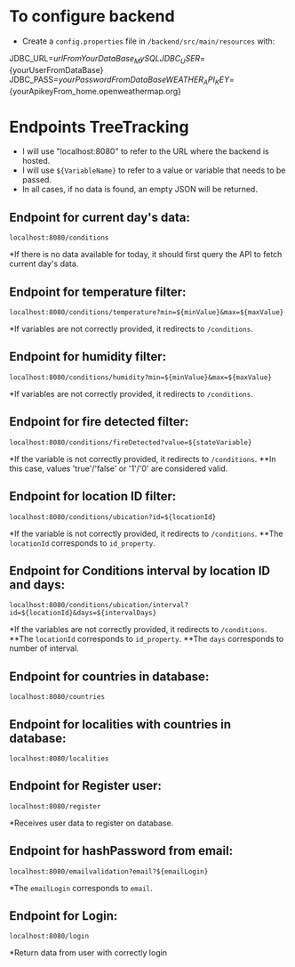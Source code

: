# To configure backend
- Create a `config.properties` file in `/backend/src/main/resources` with:

JDBC_URL=${urlFromYourDataBase_MySQL}
JDBC_USER=${yourUserFromDataBase}
JDBC_PASS=${yourPasswordFromDataBase}
WEATHER_API_KEY=${yourApikeyFrom_home.openweathermap.org}


# Endpoints TreeTracking

- I will use "localhost:8080" to refer to the URL where the backend is hosted.
- I will use `${VariableName}` to refer to a value or variable that needs to be passed.
- In all cases, if no data is found, an empty JSON will be returned.

## Endpoint for current day's data:

`localhost:8080/conditions`

*If there is no data available for today, it should first query the API to fetch current day's data.

## Endpoint for temperature filter:

`localhost:8080/conditions/temperature?min=${minValue}&max=${maxValue}`

*If variables are not correctly provided, it redirects to `/conditions`.

## Endpoint for humidity filter:

`localhost:8080/conditions/humidity?min=${minValue}&max=${maxValue}`

*If variables are not correctly provided, it redirects to `/conditions`.

## Endpoint for fire detected filter:

`localhost:8080/conditions/fireDetected?value=${stateVariable}`

*If the variable is not correctly provided, it redirects to `/conditions`.
**In this case, values 'true'/'false' or '1'/'0' are considered valid.

## Endpoint for location ID filter:

`localhost:8080/conditions/ubication?id=${locationId}`

*If the variable is not correctly provided, it redirects to `/conditions`.
**The `locationId` corresponds to `id_property`.

## Endpoint for Conditions interval by location ID and days:

`localhost:8080/conditions/ubication/interval?id=${locationId}&days=${intervalDays}`

*If the variables are not correctly provided, it redirects to `/conditions`.
**The `locationId` corresponds to `id_property`.
**The `days` corresponds to number of interval.

## Endpoint for countries in database:

`localhost:8080/countries`

## Endpoint for localities with countries in database:

`localhost:8080/localities`

## Endpoint for Register user:

`localhost:8080/register`

*Receives user data to register on database.

## Endpoint for hashPassword from email:

`localhost:8080/emailvalidation?email?${emailLogin}`

*The `emailLogin` corresponds to `email`.

## Endpoint for Login:

`localhost:8080/login`

*Return data from user with correctly login



